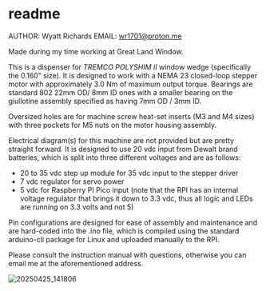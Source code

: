 # readme
AUTHOR: Wyatt Richards
EMAIL: wr1701@proton.me

Made during my time working at Great Land Window.

This is a dispenser for _TREMCO POLYSHIM II_ window wedge (specifically the 0.160" size). It is designed to work with a NEMA 23 closed-loop stepper motor with approximately 3.0 Nm of maximum output torque. Bearings are standard 802 22mm OD/ 8mm ID ones with a smaller bearing on the giullotine assembly specified as having 7mm OD / 3mm ID.

Oversized holes are for machine screw heat-set inserts (M3 and M4 sizes) with three pockets for M5 nuts on the motor housing assembly.

Electrical diagram(s) for this machine are not provided but are pretty straight forward. It is designed to use 20 vdc input from Dewalt brand batteries, which is split into three different voltages and are as follows:
* 20 to 35 vdc step up module for 35 vdc input to the stepper driver
* 7 vdc regulator for servo power
* 5 vdc for Raspberry PI Pico input (note that the RPI has an internal voltage regulator that brings it down to 3.3 vdc, thus all logic and LEDs are running on 3.3 volts and not 5)

Pin configurations are designed for ease of assembly and maintenance and are hard-coded into the .ino file, which is compiled using the standard arduino-cli package for Linux and uploaded manually to the RPI.

Please consult the instruction manual with questions, otherwise you can email me at the aforementioned address.

![20250425_141806](https://github.com/user-attachments/assets/773094a0-8536-4966-ad69-b1f1d41edcd5)
